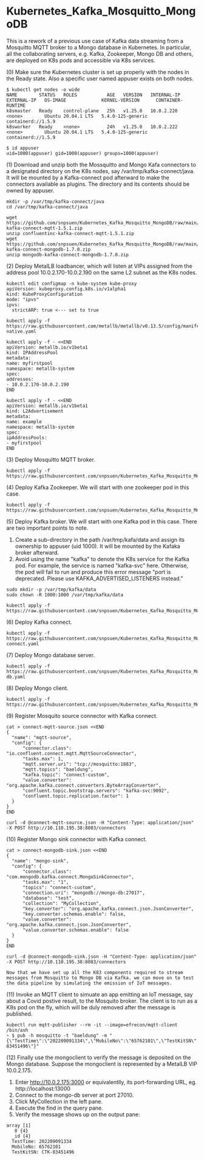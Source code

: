 # Kubernetes_Kafka_Mosquitto_MongoDB
This is a rework of a previous use case of Kafka data streaming from a Mosquitto MQTT broker to a Mongo database in Kubernetes. In particular, all the collaborating servers, e.g. Kafka, Zookeeper, Mongo DB and others, are deployed on K8s pods and accessible via K8s services. <br>
<p>
  (0) Make sure the Kubernetes cluster is set up properly with the nodes in the Ready state. Also a specific user named appuser exists on both nodes.
  
  ~~~
  $ kubectl get nodes -o wide
  NAME        STATUS   ROLES           AGE   VERSION   INTERNAL-IP   EXTERNAL-IP   OS-IMAGE             KERNEL-VERSION      CONTAINER-RUNTIME
  k8smaster   Ready    control-plane   25h   v1.25.0   10.0.2.220    <none>        Ubuntu 20.04.1 LTS   5.4.0-125-generic   containerd://1.5.9
  k8sworker   Ready    <none>          24h   v1.25.0   10.0.2.222    <none>        Ubuntu 20.04.1 LTS   5.4.0-125-generic   containerd://1.5.9
  
  $ id appuser
  uid=1000(appuser) gid=1000(appuser) groups=1000(appuser)
  ~~~
  
<p>
  (1) Download and unzip both the Mossquitto and Mongo Kafa connectors to a designated directory on the K8s nodes, say /var/tmp/kafka-connect/java. It will be mounted by a Kafka-connect pod afterward to make the connectors available as plugins. The directory and its contents should be owned by appuser.
  
  ~~~
  mkdir -p /var/tmp/kafka-connect/java
  cd /var/tmp/kafka-connect/java

  wget https://github.com/snpsuen/Kubernetes_Kafka_Mosquitto_MongoDB/raw/main/confluentinc-kafka-connect-mqtt-1.5.1.zip
  unzip confluentinc-kafka-connect-mqtt-1.5.1.zip
  wget https://github.com/snpsuen/Kubernetes_Kafka_Mosquitto_MongoDB/raw/main/mongodb-kafka-connect-mongodb-1.7.0.zip
  unzip mongodb-kafka-connect-mongodb-1.7.0.zip
  ~~~

<p>
  (2) Deploy MetalLB loadbancer, which will listen at VIPs assigned from the address pool 10.0.2.170-10.0.2.190 on the same L2 subnet as the K8s nodes.
  
  ~~~
  kubectl edit configmap -n kube-system kube-proxy
  apiVersion: kubeproxy.config.k8s.io/v1alpha1
  kind: KubeProxyConfiguration
  mode: "ipvs"
  ipvs:
    strictARP: true <--- set to true

kubectl apply -f https://raw.githubusercontent.com/metallb/metallb/v0.13.5/config/manifests/metallb-native.yaml

kubectl apply -f - <<END
apiVersion: metallb.io/v1beta1
kind: IPAddressPool
metadata:
  name: myfirstpool
  namespace: metallb-system
spec:
  addresses:
  - 10.0.2.170-10.0.2.190
END

kubectl apply -f - <<END
apiVersion: metallb.io/v1beta1
kind: L2Advertisement
metadata:
  name: example
  namespace: metallb-system
spec:
  ipAddressPools:
  - myfirstpool
END
  ~~~
                        
<p>
  (3) Deploy Mosquitto MQTT broker.
  
  ~~~
kubectl apply -f https://raw.githubusercontent.com/snpsuen/Kubernetes_Kafka_Mosquitto_MongoDB/main/mosquitto.yaml
  ~~~
  
<p>
  (4) Deploy Kafka Zookeeper. We will start with one zookeeper pod in this case.
  
  ~~~
kubectl apply -f https://raw.githubusercontent.com/snpsuen/Kubernetes_Kafka_Mosquitto_MongoDB/main/zookeeper.yaml
  ~~~
<p>
  (5) Deploy Kafka broker. We will start with one Kafka pod in this case. There are two important points to note.
  
  1. Create a sub-directory in the path /var/tmp/kafa/data and assign its ownership to appuser (uid 1000). It will be mounted by the Kafaka broker afterward.
  2. Avoid using the name "kafka" to denote the K8s service for the Kafka pod. For example, the service is named "kafka-svc" here. Otherwise, the pod will fail to run and produce this error message "port is deprecated. Please use KAFKA_ADVERTISED_LISTENERS instead."
  
  ~~~
sudo mkdir -p /var/tmp/kafka/data
sudo chown -R 1000:1000 /var/tmp/kafka/data

kubectl apply -f https://raw.githubusercontent.com/snpsuen/Kubernetes_Kafka_Mosquitto_MongoDB/main/kafka.yaml
  ~~~
  
<p> 
  (6) Deploy Kafka connect.
  
  ~~~
  kubectl apply -f https://raw.githubusercontent.com/snpsuen/Kubernetes_Kafka_Mosquitto_MongoDB/main/kafka-connect.yaml
  ~~~

<p>
  (7) Deploy Mongo database server.
  
  ~~~
  kubectl apply -f https://raw.githubusercontent.com/snpsuen/Kubernetes_Kafka_Mosquitto_MongoDB/main/mongo-db.yaml
  ~~~
  
<p>
  (8) Deploy Mongo client.
  
  ~~~
  kubectl apply -f https://raw.githubusercontent.com/snpsuen/Kubernetes_Kafka_Mosquitto_MongoDB/main/mongoclient.yaml
  ~~~
  
<p>
  (9) Register Mosquito source connector with Kafka connect.
  
  ~~~
  cat > connect-mqtt-source.json <<END
{
    "name": "mqtt-source",
    "config": {
        "connector.class": "io.confluent.connect.mqtt.MqttSourceConnector",
        "tasks.max": 1,
        "mqtt.server.uri": "tcp://mosquitto:1883",
        "mqtt.topics": "baeldung",
        "kafka.topic": "connect-custom",
        "value.converter": "org.apache.kafka.connect.converters.ByteArrayConverter",
        "confluent.topic.bootstrap.servers": "kafka-svc:9092",
        "confluent.topic.replication.factor": 1
    }
}
END

curl -d @connect-mqtt-source.json -H "Content-Type: application/json" -X POST http://10.110.195.38:8083/connectors
  ~~~

<p>
  (10) Register Mongo sink connector with Kafka connect.
  
  ~~~
  cat > connect-mongodb-sink.json <<END
{
	"name": "mongo-sink",
	"config": {
		"connector.class": "com.mongodb.kafka.connect.MongoSinkConnector",
		"tasks.max": "1",
		"topics": "connect-custom",		
		"connection.uri": "mongodb://mongo-db:27017",
		"database": "test",
		"collection": "MyCollection",
		"key.converter": "org.apache.kafka.connect.json.JsonConverter",
		"key.converter.schemas.enable": false,
		"value.converter": "org.apache.kafka.connect.json.JsonConverter",
		"value.converter.schemas.enable": false
	}
}
END

  curl -d @connect-mongodb-sink.json -H "Content-Type: application/json" -X POST http://10.110.195.38:8083/connectors
  ~~~
	
	Now that we have set up all the K83 components required to stream messages from Mosquitto to Mongo DB via Kafka. we can move on to test the data pipeline by simulating the emission of IoT messages.

<p>
  (11) Invoke an MQTT client to simuate an app emitting an IoT message, say about a Covid postive result, to the Mosquito broker. The client is to run as a K8s pod on the fly, which will be duly removed after the message is published.
	
  ~~~
kubectl run mqtt-publisher --rm -it --image=efrecon/mqtt-client /bin/ash
~ $ pub -h mosquitto -t "baeldung" -m "{\"TestTime\":\"202209091334\",\"MobileNo\":\"65762101\",\"TestKitSN\":\"CTK-83451496\"}"
  ~~~

<p>
  (12) Finally use the mongoclient to verify the message is deposited on the Mongo database. Suppose the mongoclient is represented by a MetalLB VIP 10.0.2.175.

  1. Enter http://10.0.2.175:3000 or equivalentlly, its port-forwarding URL, eg. http://localhost:13000
  2. Connect to the mongo-db server at port 27010.
  3. Click MyCollection in the left pane.
  4. Execute the find in the query pane.
  5. Verify the message shows up on the output pane:
  
  ~~~
  array [1]
     0 {4}
	_id {4}
	TestTime: 202209091334
	MobileNo: 65762101
	TestKitSN: CTK-83451496
  ~~~


	
	
	
	
	

	
